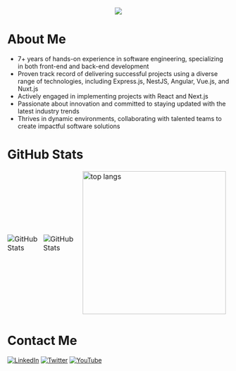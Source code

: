 <h1 align="center">
    <img src="https://readme-typing-svg.herokuapp.com/?font=Righteous&size=35&center=true&vCenter=true&width=500&height=70&duration=4000&lines=Hi+There!+👋;+I'm+Hossein+Bajan!;" />
</h1>

<!-- <h3>A passionate full-stack web developer from Netherlands</h3> -->
# About Me

- 7+ years of hands-on experience in software engineering, specializing in both front-end and back-end development
- Proven track record of delivering successful projects using a diverse range of technologies, including Express.js, NestJS, Angular, Vue.js, and Nuxt.js
- Actively engaged in implementing projects with React and Next.js
- Passionate about innovation and committed to staying updated with the latest industry trends
- Thrives in dynamic environments, collaborating with talented teams to create impactful software solutions

# GitHub Stats

<table align="center" border="0" cellpadding="0" cellspacing="0">
  <thead>
    <tr>
      <td style="padding: 0; border: none;">
        <img
          src="https://github-readme-stats.vercel.app/api?username=hbsoftco&show_icons=true&locale=en&theme=tokyonight&count_private=true"
          alt="GitHub Stats"
        />
      </td>
      <td style="padding: 0; border: none;">
        <img
          src="https://streak-stats.demolab.com/?user=hbsoftco&theme=tokyonight"
          alt="GitHub Stats"
        />
      </td>
    <td>
          <img width=325 align="center" src="https://github-readme-stats-hbsoftco.vercel.app/api/top-langs/?username=hbsoftco&hide=HTML&langs_count=8&layout=compact&theme=react&border_radius=10&size_weight=0.5&count_weight=0.5&exclude_repo=github-readme-stats" alt="top langs" />
    </td>
    </tr>
  </thead>
</table>

# Contact Me

[![LinkedIn](https://img.shields.io/badge/linkedin-%230077B5.svg?style=for-the-badge&logo=linkedin&logoColor=white)](https://www.linkedin.com/in/hbsoftco/) [![Twitter](https://img.shields.io/badge/Twitter-%231DA1F2.svg?style=for-the-badge&logo=Twitter&logoColor=white)](https://twitter.com/hbsoftco) [![YouTube](https://img.shields.io/badge/YouTube-%23FF0000.svg?style=for-the-badge&logo=YouTube&logoColor=white)](https://www.youtube.com/c/HosseinBajan)
